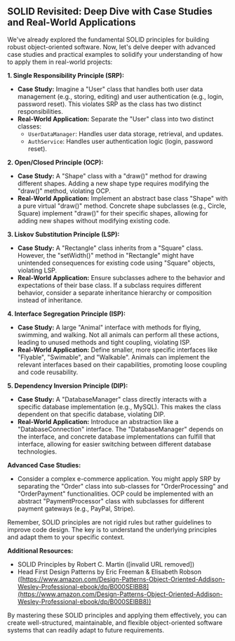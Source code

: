 ## SOLID Revisited: Deep Dive with Case Studies and Real-World Applications

We've already explored the fundamental SOLID principles for building robust object-oriented software. Now, let's delve deeper with advanced case studies and practical examples to solidify your understanding of how to apply them in real-world projects:

**1. Single Responsibility Principle (SRP):**

- **Case Study:** Imagine a "User" class that handles both user data management (e.g., storing, editing) and user authentication (e.g., login, password reset). This violates SRP as the class has two distinct responsibilities.
- **Real-World Application:** Separate the "User" class into two distinct classes:
    - `UserDataManager`: Handles user data storage, retrieval, and updates.
    - `AuthService`: Handles user authentication logic (login, password reset).

**2. Open/Closed Principle (OCP):**

- **Case Study:** A "Shape" class with a "draw()" method for drawing different shapes. Adding a new shape type requires modifying the "draw()" method, violating OCP.
- **Real-World Application:** Implement an abstract base class "Shape" with a pure virtual "draw()" method. Concrete shape subclasses (e.g., Circle, Square) implement "draw()" for their specific shapes, allowing for adding new shapes without modifying existing code.

**3. Liskov Substitution Principle (LSP):**

- **Case Study:** A "Rectangle" class inherits from a "Square" class. However, the "setWidth()" method in "Rectangle" might have unintended consequences for existing code using "Square" objects, violating LSP.
- **Real-World Application:** Ensure subclasses adhere to the behavior and expectations of their base class. If a subclass requires different behavior, consider a separate inheritance hierarchy or composition instead of inheritance.

**4. Interface Segregation Principle (ISP):**

- **Case Study:** A large "Animal" interface with methods for flying, swimming, and walking. Not all animals can perform all these actions, leading to unused methods and tight coupling, violating ISP.
- **Real-World Application:** Define smaller, more specific interfaces like "Flyable", "Swimable", and "Walkable". Animals can implement the relevant interfaces based on their capabilities, promoting loose coupling and code reusability.

**5. Dependency Inversion Principle (DIP):**

- **Case Study:** A "DatabaseManager" class directly interacts with a specific database implementation (e.g., MySQL). This makes the class dependent on that specific database, violating DIP.
- **Real-World Application:** Introduce an abstraction like a "DatabaseConnection" interface. The "DatabaseManager" depends on the interface, and concrete database implementations can fulfill that interface, allowing for easier switching between different database technologies.

**Advanced Case Studies:**

- Consider a complex e-commerce application. You might apply SRP by separating the "Order" class into sub-classes for "OrderProcessing" and "OrderPayment" functionalities. OCP could be implemented with an abstract "PaymentProcessor" class with subclasses for different payment gateways (e.g., PayPal, Stripe).

Remember, SOLID principles are not rigid rules but rather guidelines to improve code design. The key is to understand the underlying principles and adapt them to your specific context.

**Additional Resources:**

- SOLID Principles by Robert C. Martin ([invalid URL removed])
- Head First Design Patterns by Eric Freeman & Elisabeth Robson ([https://www.amazon.com/Design-Patterns-Object-Oriented-Addison-Wesley-Professional-ebook/dp/B000SEIBB8](https://www.amazon.com/Design-Patterns-Object-Oriented-Addison-Wesley-Professional-ebook/dp/B000SEIBB8))

By mastering these SOLID principles and applying them effectively, you can create well-structured, maintainable, and flexible object-oriented software systems that can readily adapt to future requirements.